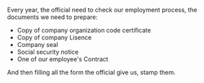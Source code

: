 Every year, the official need to check our employment process, the documents we need to prepare:  

* Copy of company organization code certificate  
* Copy of company Lisence  
* Company seal  
* Social security notice  
* One of our employee's Contract  

And then filling all the form the official give us, stamp them.
